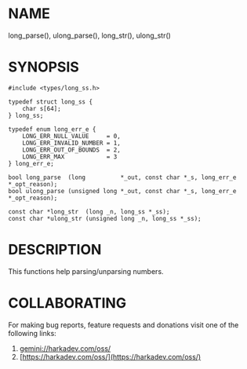 # NAME

long_parse(), ulong_parse(), long_str(), ulong_str()

# SYNOPSIS

    #include <types/long_ss.h>
    
    typedef struct long_ss {
        char s[64];
    } long_ss;

    typedef enum long_err_e {
        LONG_ERR_NULL_VALUE     = 0,
        LONG_ERR_INVALID_NUMBER = 1,
        LONG_ERR_OUT_OF_BOUNDS  = 2,
        LONG_ERR_MAX            = 3
    } long_err_e;
    
    bool long_parse  (long          *_out, const char *_s, long_err_e *_opt_reason);
    bool ulong_parse (unsigned long *_out, const char *_s, long_err_e *_opt_reason);
    
    const char *long_str  (long _n, long_ss *_ss);
    const char *ulong_str (unsigned long _n, long_ss *_ss);

# DESCRIPTION

This functions help parsing/unparsing numbers.

# COLLABORATING

For making bug reports, feature requests and donations visit
one of the following links:

1. [gemini://harkadev.com/oss/](gemini://harkadev.com/oss/)
2. [https://harkadev.com/oss/](https://harkadev.com/oss/)


